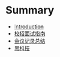 # Summary

* [Introduction](README.md)
* [校招面试指南](interview/xiaozhao.md)
* [会议记录总结](summary/ali_nasa.md)
* [黑科技](hack/window_wifi_passwd.md)

